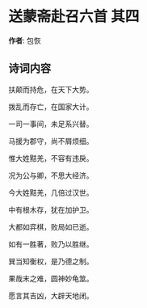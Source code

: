 # 送蒙斋赴召六首  其四

**作者**: 包恢

## 诗词内容

扶颠而持危，在天下大势。

拨乱而存亡，在国家大计。

一司一事间，未足系兴替。

马援为郡守，尚不屑烦细。

惟大姓黠羌，不容有违戾。

况为公与卿，不思大经济。

今大姓黠羌，几倍过汉世。

中有根木存，犹在加护卫。

大都如弈棋，败局如已逝。

如有一胜著，败乃以胜继。

巽当知衡权，是乃德之制。

果哉末之难，圆神妙龟筮。

愿言其吉凶，大辟天地闭。


